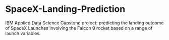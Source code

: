# SpaceX-Landing-Prediction
IBM Applied Data Science Capstone project: predicting the landing outcome of SpaceX Launches involving the Falcon 9 rocket based on a range of launch variables.
